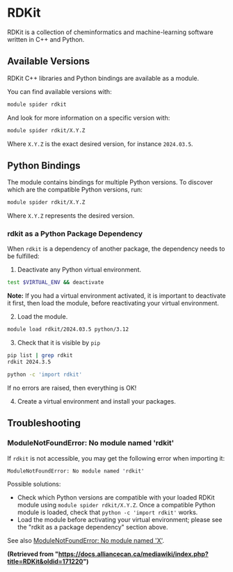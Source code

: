 # RDKit

RDKit is a collection of cheminformatics and machine-learning software written in C++ and Python.

## Available Versions

RDKit C++ libraries and Python bindings are available as a module.

You can find available versions with:

```bash
module spider rdkit
```

And look for more information on a specific version with:

```bash
module spider rdkit/X.Y.Z
```

Where `X.Y.Z` is the exact desired version, for instance `2024.03.5`.


## Python Bindings

The module contains bindings for multiple Python versions. To discover which are the compatible Python versions, run:

```bash
module spider rdkit/X.Y.Z
```

Where `X.Y.Z` represents the desired version.


### rdkit as a Python Package Dependency

When `rdkit` is a dependency of another package, the dependency needs to be fulfilled:

1. Deactivate any Python virtual environment.

```bash
test $VIRTUAL_ENV && deactivate
```

**Note:** If you had a virtual environment activated, it is important to deactivate it first, then load the module, before reactivating your virtual environment.

2. Load the module.

```bash
module load rdkit/2024.03.5 python/3.12
```

3. Check that it is visible by `pip`

```bash
pip list | grep rdkit
rdkit 2024.3.5

python -c 'import rdkit'
```

If no errors are raised, then everything is OK!

4. Create a virtual environment and install your packages.


## Troubleshooting

### ModuleNotFoundError: No module named 'rdkit'

If `rdkit` is not accessible, you may get the following error when importing it:

```
ModuleNotFoundError: No module named 'rdkit'
```

Possible solutions:

* Check which Python versions are compatible with your loaded RDKit module using `module spider rdkit/X.Y.Z`. Once a compatible Python module is loaded, check that `python -c 'import rdkit'` works.
* Load the module before activating your virtual environment; please see the "rdkit as a package dependency" section above.

See also [ModuleNotFoundError: No module named 'X']().

**(Retrieved from "https://docs.alliancecan.ca/mediawiki/index.php?title=RDKit&oldid=171220")**
